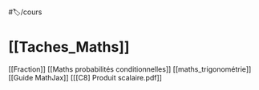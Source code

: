 #🏷️/cours 
# [[Taches_Maths]]
[[Fraction]]
[[Maths probabilités conditionnelles]]
[[maths_trigonométrie]]
[[Guide MathJax]]
[[[C8] Produit scalaire.pdf]]